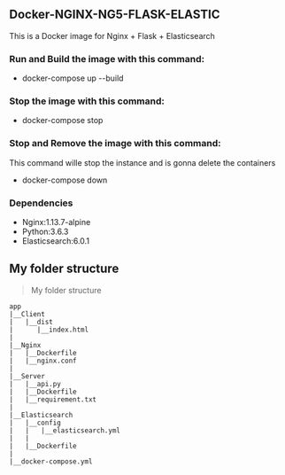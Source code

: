 ## Docker-NGINX-NG5-FLASK-ELASTIC
This is a Docker image for Nginx + Flask + Elasticsearch

### Run and Build the image with this command:
- docker-compose up --build 

### Stop the image with this command:
- docker-compose stop 

### Stop and Remove the image with this command:
This command wille stop the instance and is gonna delete the containers
- docker-compose down 

### Dependencies
- Nginx:1.13.7-alpine 
- Python:3.6.3
- Elasticsearch:6.0.1


## My folder structure

> My folder structure

    app
    |__Client
    |   |__dist
    |      |__index.html
    |
    |__Nginx
    |   |__Dockerfile
    |   |__nginx.conf
    |
    |__Server
    |   |__api.py
    |   |__Dockerfile
    |   |__requirement.txt
    |
    |__Elasticsearch
    |   |__config
    |   |   |__elasticsearch.yml
    |   |
    |   |__Dockerfile
    |
    |__docker-compose.yml
    
